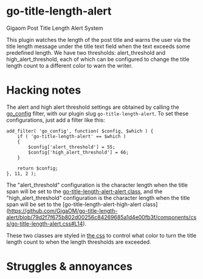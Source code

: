 go-title-length-alert
=====================

Gigaom Post Title Length Alert System

This plugin watches the length of the post title and warns the user via
the title length message under the title text field when the text exceeds
some predefined length. We have two thresholds: alert_threshold and
high_alert_threshold, each of which can be configured to change the title
length count to a different color to warn the writer.

Hacking notes
=============
The alert and high alert threshold settings are obtained by calling the
[go_config](https://github.com/GigaOM/go-title-length-alert/blob/26869c97543c0567a458168ab263bce730ea464d/components/class-go-title-length-alert.php#L77)
filter, with our plugin slug `go-title-length-alert`. To set these
configurations, just add a filter like this:
````
add_filter( 'go_config', function( $config, $which ) {
	if ( 'go-title-length-alert' == $which )
	{
		$config['alert_threshold'] = 55;
		$config['high_alert_threshold'] = 66;
	}

	return $config;
}, 11, 2 );
````

The "alert_threshold" configuration is the character length when the title
span will be set to the [go-title-length-alert-alert class](https://github.com/GigaOM/go-title-length-alert/blob/79d2f7f675b802d00256c84269685a1d4e00fb3f/components/css/go-title-length-alert.css#L10),
and the "high_alert_threshold" configuration is the character length when
the title span will be set to the [go-title-length-alert-high-alert class]
(https://github.com/GigaOM/go-title-length-alert/blob/79d2f7f675b802d00256c84269685a1d4e00fb3f/components/css/go-title-length-alert.css#L14).

These two classes are styled in [the css](https://github.com/GigaOM/go-title-length-alert/blob/79d2f7f675b802d00256c84269685a1d4e00fb3f/components/css/go-title-length-alert.css#L14) to control what color to turn the title length
count to when the length thresholds are exceeded.

Struggles & annoyances
======================
